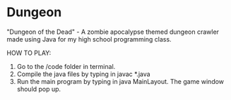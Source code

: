 # Dungeon
"Dungeon of the Dead" - A zombie apocalypse themed dungeon crawler made using Java for my high school programming class.

HOW TO PLAY: 
1. Go to the /code folder in terminal.
2. Compile the java files by typing in javac *.java
3. Run the main program by typing in java MainLayout. The game window should pop up.